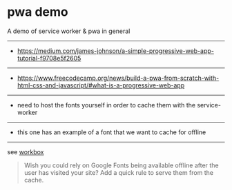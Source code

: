 # pwa demo

A demo of service worker & pwa in general

---------------------------------

* https://medium.com/james-johnson/a-simple-progressive-web-app-tutorial-f9708e5f2605

-----------------------------------

* https://www.freecodecamp.org/news/build-a-pwa-from-scratch-with-html-css-and-javascript/#what-is-a-progressive-web-app

---------------------------------------

* need to host the fonts yourself in order to cache them with the service-worker

------------------------------------------

* this one has an example of a font that we want to cache for offline

--------------------------------------------

see [workbox](https://developers.google.com/web/tools/workbox)

> Wish you could rely on Google Fonts being available offline after the user has visited your site? Add a quick rule to serve them from the cache.



